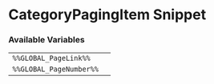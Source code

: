 # CategoryPagingItem Snippet

### Available Variables
|||
|---|---|
| `%%GLOBAL_PageLink%%` |
| `%%GLOBAL_PageNumber%%` |
